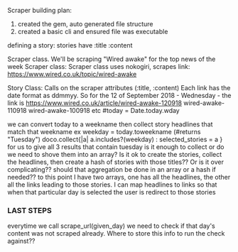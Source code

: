 Scraper building plan:

1. created the gem, auto generated file structure
2. created a basic cli and ensured file was executable

defining a story:
stories have
:title
:content

Scraper class. We'll be scraping "Wired awake" for the top news of the week
Scraper class:
 Scraper class uses nokogiri, scrapes link:
	https://www.wired.co.uk/topic/wired-awake

Story Class:
Calls on the scraper attributes (:title, :content)
	Each link has the date format as ddmmyy. So for the 12 of September 2018 - Wednesday - the link is https://www.wired.co.uk/article/wired-awake-120918
	wired-awake-110918
	wired-awake-100918 etc
  #today = Date.today.wday

  we can convert today to a weekname then collect story headlines that match that weekname
  ex weekday = today.toweekname (#returns "Tuesday") doco.collect{|a| a.includes?(weekday) : selected_stories = a }
   for us to give all 3 results that contain tuesday is it enough to collect or do we need to shove them into an array? Is it ok to create the stories, collect the headlines, then create a hash of stories with those titles?? Or is it over complicating??
  should that aggregation be done in an array or a hash if needed??
  to this point I have two arrays, one has all the headlines, the other all the links leading to those stories.
  I can map headlines to links so that when that particular day is selected the user is redirect to those stories

  ### LAST STEPS

  everytime we call scrape_url(given_day) we need to check if that day's content was not scraped already. Where to store this info to run the check against??
